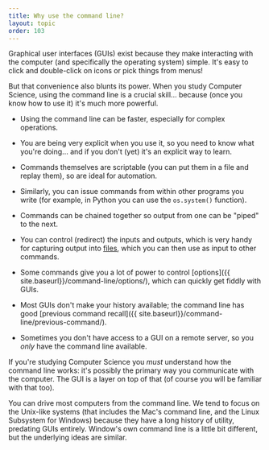 ```yaml
---
title: Why use the command line?
layout: topic
order: 103
---
```


Graphical user interfaces (GUIs) exist because they make interacting with the
computer (and specifically the operating system) simple. It's easy to click
and double-click on icons or pick things from menus! 

But that convenience also blunts its power. When you study Computer Science,
using the command line is a crucial skill... because (once you know how to use
it) it's much more powerful.

* Using the command line can be faster, especially for complex operations.

* You are being very explicit when you use it, so you need to know what
  you're doing... and if you don't (yet) it's an explicit way to learn.
  
* Commands themselves are scriptable (you can put them in a file and replay
  them), so are ideal for automation.

* Similarly, you can issue commands from within other programs you write (for
  example, in Python you can use the `os.system()` function).

* Commands can be chained together so output from one can be "piped" to the
  next.

* You can control (redirect) the inputs and outputs, which is very handy for
  capturing output into [files]({{site.baseurl}}/files/contents/), which you
  can then use as input to other commands.

* Some commands give you a lot of power to control
  [options]({{ site.baseurl}}/command-line/options/), which can quickly get
  fiddly with GUIs.

* Most GUIs don't make your history available; the command line has good
  [previous command recall]({{ site.baseurl}}/command-line/previous-command/).

* Sometimes you don't have access to a GUI on a remote server, so you _only_
  have the command line available.


If you're studying Computer Science you _must_ understand how the command line
works: it's possibly the primary way you communicate with the computer. The GUI
is a layer on top of that (of course you will be familiar with that too).

You can drive most computers from the command line. We tend to focus on the
Unix-like systems (that includes the Mac's command line, and the Linux
Subsystem for Windows) because they have a long history of utility, predating
GUIs entirely. Window's own command line is a little bit different, but the
underlying ideas are similar.

